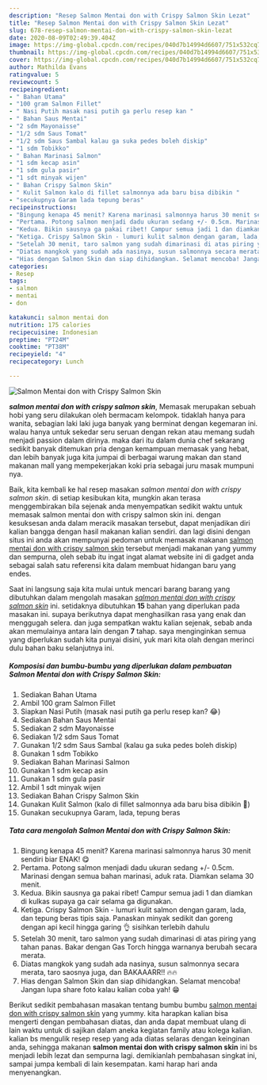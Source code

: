 ```yaml
---
description: "Resep Salmon Mentai don with Crispy Salmon Skin Lezat"
title: "Resep Salmon Mentai don with Crispy Salmon Skin Lezat"
slug: 678-resep-salmon-mentai-don-with-crispy-salmon-skin-lezat
date: 2020-08-09T02:49:39.404Z
image: https://img-global.cpcdn.com/recipes/040d7b14994d6607/751x532cq70/salmon-mentai-don-with-crispy-salmon-skin-foto-resep-utama.jpg
thumbnail: https://img-global.cpcdn.com/recipes/040d7b14994d6607/751x532cq70/salmon-mentai-don-with-crispy-salmon-skin-foto-resep-utama.jpg
cover: https://img-global.cpcdn.com/recipes/040d7b14994d6607/751x532cq70/salmon-mentai-don-with-crispy-salmon-skin-foto-resep-utama.jpg
author: Mathilda Evans
ratingvalue: 5
reviewcount: 5
recipeingredient:
- " Bahan Utama"
- "100 gram Salmon Fillet"
- " Nasi Putih masak nasi putih ga perlu resep kan "
- " Bahan Saus Mentai"
- "2 sdm Mayonaisse"
- "1/2 sdm Saus Tomat"
- "1/2 sdm Saus Sambal kalau ga suka pedes boleh diskip"
- "1 sdm Tobikko"
- " Bahan Marinasi Salmon"
- "1 sdm kecap asin"
- "1 sdm gula pasir"
- "1 sdt minyak wijen"
- " Bahan Crispy Salmon Skin"
- " Kulit Salmon kalo di fillet salmonnya ada baru bisa dibikin "
- "secukupnya Garam lada tepung beras"
recipeinstructions:
- "Bingung kenapa 45 menit? Karena marinasi salmonnya harus 30 menit sendiri biar ENAK! 😋"
- "Pertama. Potong salmon menjadi dadu ukuran sedang +/- 0.5cm. Marinasi dengan semua bahan marinasi, aduk rata. Diamkan selama 30 menit."
- "Kedua. Bikin sausnya ga pakai ribet! Campur semua jadi 1 dan diamkan di kulkas supaya ga cair selama ga digunakan."
- "Ketiga. Crispy Salmon Skin - lumuri kulit salmon dengan garam, lada, dan tepung beras tipis saja. Panaskan minyak sedikit dan goreng dengan api kecil hingga garing 👌 sisihkan terlebih dahulu"
- "Setelah 30 menit, taro salmon yang sudah dimarinasi di atas piring yang tahan panas. Bakar dengan Gas Torch hingga warnanya berubah secara merata."
- "Diatas mangkok yang sudah ada nasinya, susun salmonnya secara merata, taro saosnya juga, dan BAKAAARR!! 🔥🔥"
- "Hias dengan Salmon Skin dan siap dihidangkan. Selamat mencoba! Jangan lupa share foto kalau kalian coba yah! 😁"
categories:
- Resep
tags:
- salmon
- mentai
- don

katakunci: salmon mentai don 
nutrition: 175 calories
recipecuisine: Indonesian
preptime: "PT24M"
cooktime: "PT38M"
recipeyield: "4"
recipecategory: Lunch

---
```



![Salmon Mentai don with Crispy Salmon Skin](https://img-global.cpcdn.com/recipes/040d7b14994d6607/751x532cq70/salmon-mentai-don-with-crispy-salmon-skin-foto-resep-utama.jpg)

<b><i>salmon mentai don with crispy salmon skin</i></b>, Memasak merupakan sebuah hobi yang seru dilakukan oleh bermacam kelompok. tidaklah hanya para wanita, sebagian laki laki juga banyak yang berminat dengan kegemaran ini. walau hanya untuk sekedar seru seruan dengan rekan atau memang sudah menjadi passion dalam dirinya. maka dari itu dalam dunia chef sekarang sedikit banyak ditemukan pria dengan kemampuan memasak yang hebat, dan lebih banyak juga kita jumpai di berbagai warung makan dan stand makanan mall yang mempekerjakan koki pria sebagai juru masak mumpuni nya.

Baik, kita kembali ke hal resep masakan <i>salmon mentai don with crispy salmon skin</i>. di setiap kesibukan kita, mungkin akan terasa menggembirakan bila sejenak anda menyempatkan sedikit waktu untuk memasak salmon mentai don with crispy salmon skin ini. dengan kesuksesan anda dalam meracik masakan tersebut, dapat menjadikan diri kalian bangga dengan hasil makanan kalian sendiri. dan lagi disini dengan situs ini anda akan mempunyai pedoman untuk memasak makanan <u>salmon mentai don with crispy salmon skin</u> tersebut menjadi makanan yang yummy dan sempurna, oleh sebab itu ingat ingat alamat website ini di gadget anda sebagai salah satu referensi kita dalam membuat hidangan baru yang endes.




Saat ini langsung saja kita mulai untuk mencari barang barang yang dibutuhkan dalam mengolah masakan <u><i>salmon mentai don with crispy salmon skin</i></u> ini. setidaknya dibutuhkan <b>15</b> bahan yang diperlukan pada masakan ini. supaya berikutnya dapat menghasilkan rasa yang enak dan menggugah selera. dan juga sempatkan waktu kalian sejenak, sebab anda akan memulainya antara lain dengan <b>7</b> tahap. saya menginginkan semua yang diperlukan sudah kita punyai disini, yuk mari kita olah dengan merinci dulu bahan baku selanjutnya ini.

<!--inarticleads1-->

##### Komposisi dan bumbu-bumbu yang diperlukan dalam pembuatan Salmon Mentai don with Crispy Salmon Skin:

1. Sediakan  Bahan Utama
1. Ambil 100 gram Salmon Fillet
1. Siapkan  Nasi Putih (masak nasi putih ga perlu resep kan? 😂)
1. Sediakan  Bahan Saus Mentai
1. Sediakan 2 sdm Mayonaisse
1. Sediakan 1/2 sdm Saus Tomat
1. Gunakan 1/2 sdm Saus Sambal (kalau ga suka pedes boleh diskip)
1. Gunakan 1 sdm Tobikko
1. Sediakan  Bahan Marinasi Salmon
1. Gunakan 1 sdm kecap asin
1. Gunakan 1 sdm gula pasir
1. Ambil 1 sdt minyak wijen
1. Sediakan  Bahan Crispy Salmon Skin
1. Gunakan  Kulit Salmon (kalo di fillet salmonnya ada baru bisa dibikin 🤣)
1. Gunakan secukupnya Garam, lada, tepung beras




<!--inarticleads2-->

##### Tata cara mengolah Salmon Mentai don with Crispy Salmon Skin:

1. Bingung kenapa 45 menit? Karena marinasi salmonnya harus 30 menit sendiri biar ENAK! 😋
1. Pertama. Potong salmon menjadi dadu ukuran sedang +/- 0.5cm. Marinasi dengan semua bahan marinasi, aduk rata. Diamkan selama 30 menit.
1. Kedua. Bikin sausnya ga pakai ribet! Campur semua jadi 1 dan diamkan di kulkas supaya ga cair selama ga digunakan.
1. Ketiga. Crispy Salmon Skin - lumuri kulit salmon dengan garam, lada, dan tepung beras tipis saja. Panaskan minyak sedikit dan goreng dengan api kecil hingga garing 👌 sisihkan terlebih dahulu
1. Setelah 30 menit, taro salmon yang sudah dimarinasi di atas piring yang tahan panas. Bakar dengan Gas Torch hingga warnanya berubah secara merata.
1. Diatas mangkok yang sudah ada nasinya, susun salmonnya secara merata, taro saosnya juga, dan BAKAAARR!! 🔥🔥
1. Hias dengan Salmon Skin dan siap dihidangkan. Selamat mencoba! Jangan lupa share foto kalau kalian coba yah! 😁




Berikut sedikit pembahasan masakan tentang bumbu bumbu <u>salmon mentai don with crispy salmon skin</u> yang yummy. kita harapkan kalian bisa mengerti dengan pembahasan diatas, dan anda dapat membuat ulang di lain waktu untuk di sajikan dalam aneka kegiatan family atau kolega kalian. kalian bs mengulik resep resep yang ada diatas selaras dengan keinginan anda, sehingga makanan <b>salmon mentai don with crispy salmon skin</b> ini bs menjadi lebih lezat dan sempurna lagi. demikianlah pembahasan singkat ini, sampai jumpa kembali di lain kesempatan. kami harap hari anda menyenangkan.
